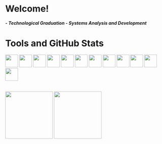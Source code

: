 # Welcome!


##### - Technological Graduation - Systems Analysis and Development


# Tools and GitHub Stats

 <div>  
   <img src = "https://cdn.jsdelivr.net/gh/devicons/devicon/icons/html5/html5-original.svg"width="40" height="40"> 
   <img src = "https://cdn.jsdelivr.net/gh/devicons/devicon/icons/css3/css3-original.svg"width="40" height="40"> 
   <img src = "https://cdn.jsdelivr.net/gh/devicons/devicon/icons/java/java-original.svg"width="40" height="40">
   <img src = "https://cdn.jsdelivr.net/gh/devicons/devicon/icons/spring/spring-original.svg"width="40" height="40">
   <img src = "https://cdn.jsdelivr.net/gh/devicons/devicon/icons/selenium/selenium-original.svg"width="40" height="40">
   <img src = "https://cdn.jsdelivr.net/gh/devicons/devicon/icons/jquery/jquery-original.svg"width="40" height="40">
   <img src = "https://cdn.jsdelivr.net/gh/devicons/devicon/icons/nodejs/nodejs-original.svg"width="40" height="40">
   <img src = "https://cdn.jsdelivr.net/gh/devicons/devicon/icons/mysql/mysql-original.svg"width="40" height="40">
   <img src = "https://cdn.jsdelivr.net/gh/devicons/devicon/icons/linux/linux-original.svg"width="40" height="40">   
   <img src = "https://cdn.jsdelivr.net/gh/devicons/devicon/icons/markdown/markdown-original.svg"width="40" height="40">   
   <img src = "https://cdn.jsdelivr.net/gh/devicons/devicon/icons/intellij/intellij-original.svg"width="40" height="40">
   <img src = "https://cdn.jsdelivr.net/gh/devicons/devicon/icons/vscode/vscode-original.svg"width="40" height="40"/>
 </div>
 <br><br>
 
<div align="left">  
  <img height="150em" src="https://github-readme-stats.vercel.app/api/top-langs/?username=Reginaldo-Viana&exclude_repo=KNN-Image-     Classification&show_icons=true&hide_border=true&layout=compact&langs_count=50&theme=tokyonight"/>	
  <img height="150em" src="https://github-readme-stats.vercel.app/api?username=Reginaldo-Viana&show_icons=true&hide_border=true&count_private=true&include_all_commits=true&theme=tokyonight" />
</div>	

```
